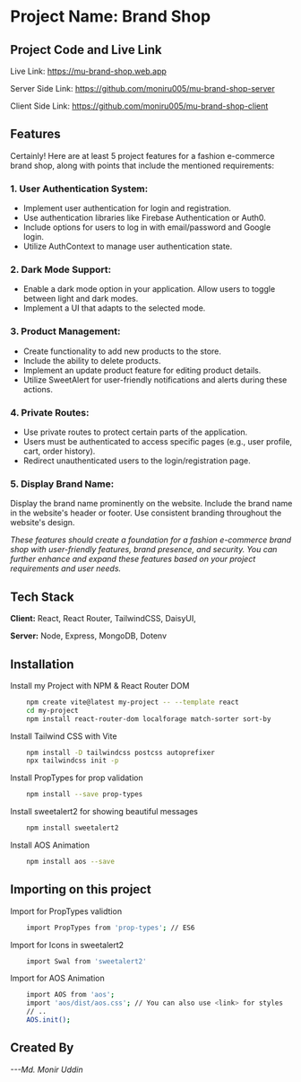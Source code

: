 # Project Name: Brand Shop



## Project Code and Live Link

Live Link: https://mu-brand-shop.web.app

Server Side Link: https://github.com/moniru005/mu-brand-shop-server 

Client Side Link: https://github.com/moniru005/mu-brand-shop-client 
## Features

Certainly! Here are at least 5 project features for a fashion e-commerce brand shop, along with points that include the mentioned requirements:

### 1. User Authentication System:

- Implement user authentication for login and registration.
- Use authentication libraries like Firebase Authentication or Auth0.
- Include options for users to log in with email/password and Google login.
- Utilize AuthContext to manage user authentication state.

### 2. Dark Mode Support:

- Enable a dark mode option in your application.
Allow users to toggle between light and dark modes.
- Implement a UI that adapts to the selected mode.

### 3. Product Management:

- Create functionality to add new products to the store.
- Include the ability to delete products.
- Implement an update product feature for editing product details.
- Utilize SweetAlert for user-friendly notifications and alerts during these actions.

### 4. Private Routes:

- Use private routes to protect certain parts of the application.
- Users must be authenticated to access specific pages (e.g., user profile, cart, order history).
- Redirect unauthenticated users to the login/registration page.

### 5. Display Brand Name:

Display the brand name prominently on the website.
Include the brand name in the website's header or footer.
Use consistent branding throughout the website's design.

 
*These features should create a foundation for a fashion e-commerce brand shop with user-friendly features, brand presence, and security. You can further enhance and expand these features based on your project requirements and user needs.*
## Tech Stack

**Client:** React, React Router, TailwindCSS, DaisyUI, 

**Server:** Node, Express, MongoDB, Dotenv


## Installation


Install my Project with NPM & React Router DOM
```bash
    npm create vite@latest my-project -- --template react
    cd my-project
    npm install react-router-dom localforage match-sorter sort-by
````
Install Tailwind CSS with Vite
```bash
    npm install -D tailwindcss postcss autoprefixer
    npx tailwindcss init -p
```
Install PropTypes for prop validation
```bash
    npm install --save prop-types
```
Install sweetalert2 for showing beautiful messages
```bash
    npm install sweetalert2
```
Install AOS Animation
```bash
    npm install aos --save
```

## Importing on this project

Import for PropTypes validtion
```bash
    import PropTypes from 'prop-types'; // ES6
```
Import for Icons in sweetalert2
```bash
    import Swal from 'sweetalert2'
```
Import for AOS Animation
```bash
    import AOS from 'aos';
    import 'aos/dist/aos.css'; // You can also use <link> for styles
    // ..
    AOS.init();
```
## Created By

*---Md. Monir Uddin*

